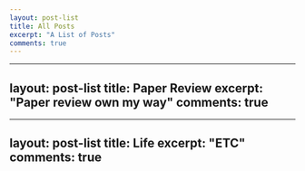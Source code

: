 ```yaml
---
layout: post-list
title: All Posts
excerpt: "A List of Posts"
comments: true
---
```


---
layout: post-list
title: Paper Review
excerpt: "Paper review own my way"
comments: true
---

---
layout: post-list
title: Life
excerpt: "ETC"
comments: true
---
